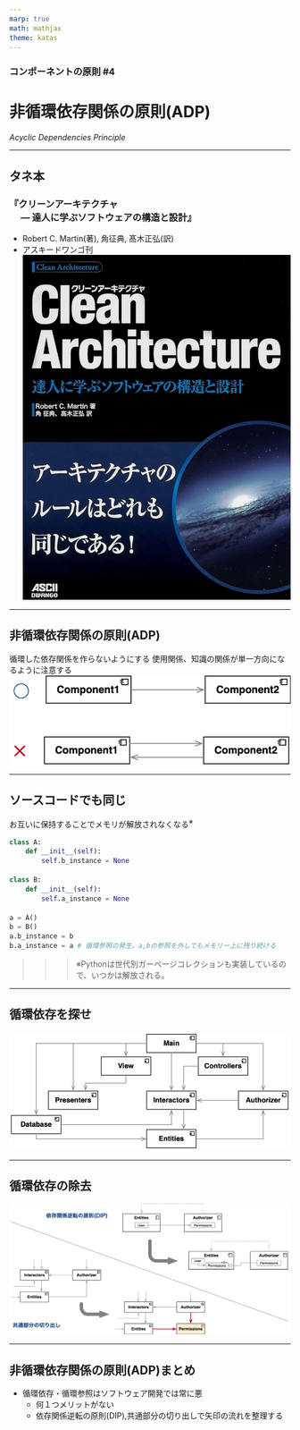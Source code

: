 ```yaml
---
marp: true
math: mathjax
theme: katas
---
```

<!-- 
size: 16:9
paginate: true
-->
<!-- header: 勉強会# ― エンジニアとしての解像度を高めるための勉強会-->

### コンポーネントの原則 #4

# 非循環依存関係の原則(ADP)
_Acyclic Dependencies Principle_

---
## タネ本

### 『クリーンアーキテクチャ<br>　 ― 達人に学ぶソフトウェアの構造と設計』
* Robert C. Martin(著), 角征典, 髙木正弘(訳)
* アスキードワンゴ刊
![bg right:30% 90%](assets/07-cleanarchitecture.jpg)

---

## 非循環依存関係の原則(ADP)

循環した依存関係を作らないようにする
使用関係、知識の関係が単一方向になるように注意する
　
![center](assets/09-cyclic_simple.png)

<!-- 単一方向になっていること -->
<!-- MVC,MVP,Clean Architectureなどなど、世の中にたくさんアーキテクチャのパターンがあるけれども、どのアーキテクチャも絶対に守っているのがこの単方向の依存関係。これが双方向になってしまうのはどんな事情があっても絶対に避けるべき -->

---

## ソースコードでも同じ

お互いに保持することでメモリが解放されなくなる$^※$

```py
class A:
    def __init__(self):
        self.b_instance = None

class B:
    def __init__(self):
        self.a_instance = None

a = A()
b = B()
a.b_instance = b
b.a_instance = a # 循環参照の発生。a,bの参照を外してもメモリー上に残り続ける
```

>>> ※Pythonは世代別ガーベージコレクションも実装しているので、いつかは解放される。

<!-- 注意：Pythonは参照カウンタ型のガーベージコレクションだけでなく、循環参照にも対応した世代別ガーベージコレクションも実装しているので、上のコードがメモリが解放されなくなる、というのは正確には嘘。たくさんのオブジェクトが作られた時には解放してくれている。 -->

---

## 循環依存を探せ

![center](assets/09-cyclic_complex.png)

<!-- 正解: Interactors→Entities→Authorizer→Interactors→… -->

---

## 循環依存の除去

![width:1000px center](assets/09-resolve-cycles.png)

---

## 非循環依存関係の原則(ADP)まとめ

* 循環依存・循環参照はソフトウェア開発では常に悪
    * 何１つメリットがない
    * 依存関係逆転の原則(DIP),共通部分の切り出しで矢印の流れを整理する


<!--現実世界でも同じ。共依存という言葉を知っていますか？
共依存(Co-addiction)とは、自分と特定の相手がその関係性において必要以上に依存していて、その人間関係そのものに囚われている関係を指します。

アルコール依存症の夫とその夫を支える妻の例が有名。アルコール依存症の夫に代わって、妻が過剰な献身をしてしまうというもの。
妻は自己の存在意義を認めてもらうため夫に尽くし、夫は妻に甘えて都合の良いように飲み放題。結果として、どちらにとっても良くない状況から抜け出すことができなくなる。
「私がいなければあの人はやっていけない」
「この子の育児には私がいつも絶対に必要」
「今日のレイドバトルにヒーラーの私が参加しないと勝利できず報酬も貰えない」

 -->
 <!-- この共依存を解決する策はおもに
 1. 自分に自信を持つこと。自己肯定感を高めること
 2. 書籍やセミナーなどで共依存の知識を身につけること
 3. カウンセラーに相談すること

共依存カップル、循環依存の関係は帰り道のない地獄の旅行と同じとも言われています。モジュールがお互いを甘やかしている状態なんです。
今日学んだADP, 非循環依存関係の原則を使って、みなさんも共依存から抜け出していきましょう

* https://oggi.jp/6703280
* https://heart-door.jp/blog/counseling/2655/
* https://monjiro-official.com/kyouizon/
-->
